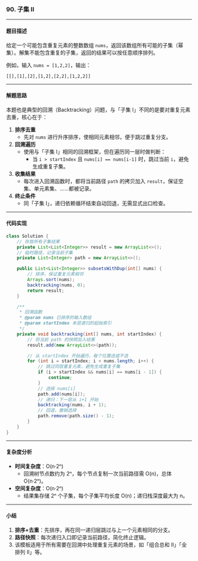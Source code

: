 ### **90. 子集 II**

------

#### 题目描述

给定一个可能包含重复元素的整数数组 `nums`，返回该数组所有可能的子集（幂集）。解集不能包含重复的子集，返回的结果可以按任意顺序排列。

例如，输入 `nums = [1,2,2]`，输出：

```
[[],[1],[2],[1,2],[2,2],[1,2,2]]
```

------

#### 解题思路

本题也是典型的回溯（Backtracking）问题，与「子集 I」不同的是要对重复元素去重，核心在于：

1. **排序去重**
   - 先对 `nums` 进行升序排序，使相同元素相邻，便于跳过重复分支。
2. **回溯遍历**
   - 使用与「子集 I」相同的回溯框架，但在遍历同一层时做判断：
     - 当 `i > startIndex` 且 `nums[i] == nums[i-1]` 时，跳过当前 `i`，避免生成重复子集。
3. **收集结果**
   - 每次进入回溯函数时，都将当前路径 `path` 的拷贝加入 `result`，保证空集、单元素集、……都被记录。
4. **终止条件**
   - 同「子集 I」，递归依赖循环结束自动回退，无需显式出口检查。

------

#### 代码实现

```java
class Solution {
    // 存放所有子集结果
    private List<List<Integer>> result = new ArrayList<>();
    // 临时路径，记录当前子集
    private List<Integer> path = new ArrayList<>();

    public List<List<Integer>> subsetsWithDup(int[] nums) {
        // 排序，保证重复元素相邻
        Arrays.sort(nums);
        backtracking(nums, 0);
        return result;
    }

    /**
     * 回溯函数
     * @param nums 已排序的输入数组
     * @param startIndex 本层递归的起始索引
     */
    private void backtracking(int[] nums, int startIndex) {
        // 将当前 path 的快照加入结果
        result.add(new ArrayList<>(path));

        // 从 startIndex 开始遍历，每个位置选或不选
        for (int i = startIndex; i < nums.length; i++) {
            // 跳过同层重复元素，避免生成重复子集
            if (i > startIndex && nums[i] == nums[i - 1]) {
                continue;
            }
            // 选择 nums[i]
            path.add(nums[i]);
            // 递归：下一层从 i+1 开始
            backtracking(nums, i + 1);
            // 回退，撤销选择
            path.remove(path.size() - 1);
        }
    }
}
```

------

#### 复杂度分析

- **时间复杂度**：O(n·2ⁿ)
  - 回溯树节点数约为 2ⁿ，每个节点复制一次当前路径需 O(n)，总体 O(n·2ⁿ)。
- **空间复杂度**：O(n·2ⁿ)
  - 结果集存储 2ⁿ 个子集，每个子集平均长度 O(n)；递归栈深度最大为 n。

------

#### 小结

1. **排序+去重**：先排序，再在同一递归层跳过与上一个元素相同的分支。
2. **路径快照**：每次递归入口即记录当前路径，简化终止逻辑。
3. 该模板适用于所有需要在回溯中处理重复元素的场景，如「组合总和 II」「全排列 II」等。